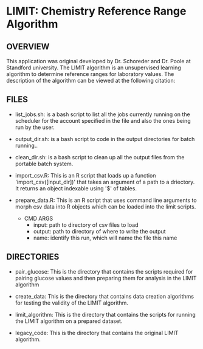 # LIMIT: Chemistry Reference Range Algorithm

## OVERVIEW
This application was original developed by Dr. Schoreder and Dr. Poole at Standford university. The LIMIT algorithm is an unsupervised learning algorithm to determine reference ranges for laboratory values. The description of the algorithm can be viewed at the following citation:

## FILES
* list_jobs.sh: is a bash script to list all the jobs currently running on the scheduler for the account specified in the file and also the ones being run by the user.

* output_dir.sh: is a bash script to code in the output directories for batch running..

* clean_dir.sh: is a bash script to clean up all the output files from the portable batch system.

* import_csv.R: This is an R script that loads up a function 'import_csv([input_dir])' that takes an argument of a path to a driectory. It returns an object indexable using '$' of tables.

* prepare_data.R: This is an R script that uses command line arguments to morph csv data into R objects which can be loaded into the limit scripts. 
    * CMD ARGS
        * input: path to directory of csv files to load
        * output: path to directory of where to write the output
        * name: identify this run, which will name the file this name

## DIRECTORIES
* pair_glucose: This is the directory that contains the scripts required for pairing glucose values and then preparing them for analysis in the LIMIT algorithm

* create_data: This is the directory that contains data creation algorithms for testing the validity of the LIMIT algorithm.

* limit_algorithm: This is the directory that contains the scripts for running the LIMIT algorithm on a prepared dataset.

* legacy_code: This is the directory that contains the original LIMIT algorithm.

